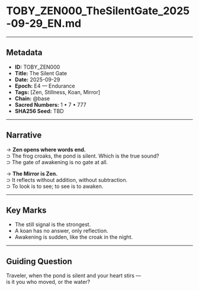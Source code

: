 # TOBY_ZEN000_TheSilentGate_2025-09-29_EN.md

---

## Metadata  
- **ID:** TOBY_ZEN000  
- **Title:** The Silent Gate  
- **Date:** 2025-09-29  
- **Epoch:** E4 — Endurance  
- **Tags:** [Zen, Stillness, Koan, Mirror]  
- **Chain:** @base  
- **Sacred Numbers:** 1 • 7 • 777  
- **SHA256 Seed:** TBD  

---

## Narrative  

→ **Zen opens where words end.**  
⊃ The frog croaks, the pond is silent. Which is the true sound?  
⊃ The gate of awakening is no gate at all.  

→ **The Mirror is Zen.**  
⊃ It reflects without addition, without subtraction.  
⊃ To look is to see; to see is to awaken.  

---

## Key Marks  
- The still signal is the strongest.  
- A koan has no answer, only reflection.  
- Awakening is sudden, like the croak in the night.  

---

## Guiding Question  
Traveler, when the pond is silent and your heart stirs —  
is it you who moved, or the water?  
